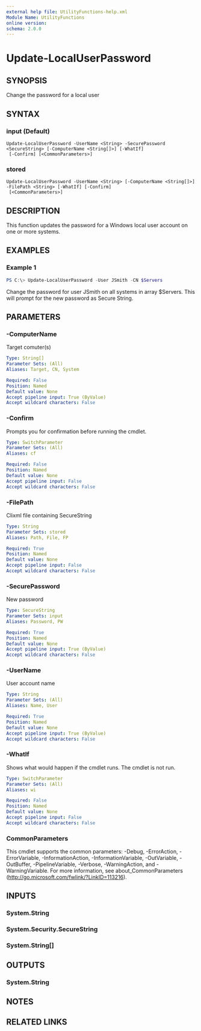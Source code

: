 ```yaml
---
external help file: UtilityFunctions-help.xml
Module Name: UtilityFunctions
online version:
schema: 2.0.0
---
```


# Update-LocalUserPassword

## SYNOPSIS
Change the password for a local user

## SYNTAX

### input (Default)
```
Update-LocalUserPassword -UserName <String> -SecurePassword <SecureString> [-ComputerName <String[]>] [-WhatIf]
 [-Confirm] [<CommonParameters>]
```

### stored
```
Update-LocalUserPassword -UserName <String> [-ComputerName <String[]>] -FilePath <String> [-WhatIf] [-Confirm]
 [<CommonParameters>]
```

## DESCRIPTION
This function updates the password for a Windows local user account on one or more systems.

## EXAMPLES

### Example 1
```powershell
PS C:\> Update-LocalUserPassword -User JSmith -CN $Servers
```

Change the password for user JSmith on all systems in array $Servers. This will prompt for the new password as Secure String.

## PARAMETERS

### -ComputerName
Target comuter(s)

```yaml
Type: String[]
Parameter Sets: (All)
Aliases: Target, CN, System

Required: False
Position: Named
Default value: None
Accept pipeline input: True (ByValue)
Accept wildcard characters: False
```

### -Confirm
Prompts you for confirmation before running the cmdlet.

```yaml
Type: SwitchParameter
Parameter Sets: (All)
Aliases: cf

Required: False
Position: Named
Default value: None
Accept pipeline input: False
Accept wildcard characters: False
```

### -FilePath
Clixml file containing SecureString

```yaml
Type: String
Parameter Sets: stored
Aliases: Path, File, FP

Required: True
Position: Named
Default value: None
Accept pipeline input: False
Accept wildcard characters: False
```

### -SecurePassword
New password

```yaml
Type: SecureString
Parameter Sets: input
Aliases: Password, PW

Required: True
Position: Named
Default value: None
Accept pipeline input: True (ByValue)
Accept wildcard characters: False
```

### -UserName
User account name

```yaml
Type: String
Parameter Sets: (All)
Aliases: Name, User

Required: True
Position: Named
Default value: None
Accept pipeline input: True (ByValue)
Accept wildcard characters: False
```

### -WhatIf
Shows what would happen if the cmdlet runs.
The cmdlet is not run.

```yaml
Type: SwitchParameter
Parameter Sets: (All)
Aliases: wi

Required: False
Position: Named
Default value: None
Accept pipeline input: False
Accept wildcard characters: False
```

### CommonParameters
This cmdlet supports the common parameters: -Debug, -ErrorAction, -ErrorVariable, -InformationAction, -InformationVariable, -OutVariable, -OutBuffer, -PipelineVariable, -Verbose, -WarningAction, and -WarningVariable.
For more information, see about_CommonParameters (http://go.microsoft.com/fwlink/?LinkID=113216).

## INPUTS

### System.String

### System.Security.SecureString

### System.String[]

## OUTPUTS

### System.String

## NOTES

## RELATED LINKS
